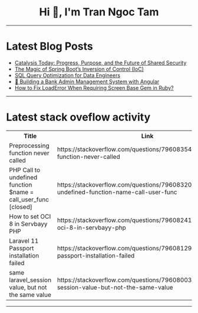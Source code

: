 <h1 align="center">Hi 👋, I'm Tran Ngoc Tam</h1>

---

# Latest Blog Posts 
<!-- BLOG-POST-LIST:START -->
- [Catalysis Today: Progress, Purpose, and the Future of Shared Security](https://dev.to/dhis_is_jj/catalysis-today-progress-purpose-and-the-future-of-shared-security-353b)
- [The Magic of Spring Boot’s Inversion of Control &lpar;IoC&rpar;](https://dev.to/wittedtech-by-harshit/the-magic-of-spring-boots-inversion-of-control-ioc-361j)
- [SQL Query Optimization for Data Engineers](https://dev.to/uendi_hoxha/sql-query-optimization-for-data-engineers-35ld)
- [🏦 Building a Bank Admin Management System with Angular](https://dev.to/vivek_dudhatra/building-a-bank-admin-management-system-with-angular-2bdm)
- [How to Fix LoadError When Requiring Screen Base Gem in Ruby?](https://dev.to/generatecodedev/how-to-fix-loaderror-when-requiring-screen-base-gem-in-ruby-1pom)
<!-- BLOG-POST-LIST:END -->

---

# Latest stack oveflow activity
<table>
  <tr><th>Title</th><th>Link</th></tr>
  <!-- STACKOVERFLOW:START --><tr><td>Preprocessing function never called</td><td>https://stackoverflow.com/questions/79608354/preprocessing-function-never-called</td></tr><tr><td>PHP Call to undefined function $name = call_user_func [closed]</td><td>https://stackoverflow.com/questions/79608320/php-call-to-undefined-function-name-call-user-func</td></tr><tr><td>How to set OCI 8 in Servbayy PHP</td><td>https://stackoverflow.com/questions/79608241/how-to-set-oci-8-in-servbayy-php</td></tr><tr><td>Laravel 11 Passport installation failed</td><td>https://stackoverflow.com/questions/79608129/laravel-11-passport-installation-failed</td></tr><tr><td>same laravel_session value, but not the same value</td><td>https://stackoverflow.com/questions/79608003/same-laravel-session-value-but-not-the-same-value</td></tr><!-- STACKOVERFLOW:END -->
</table>

---



